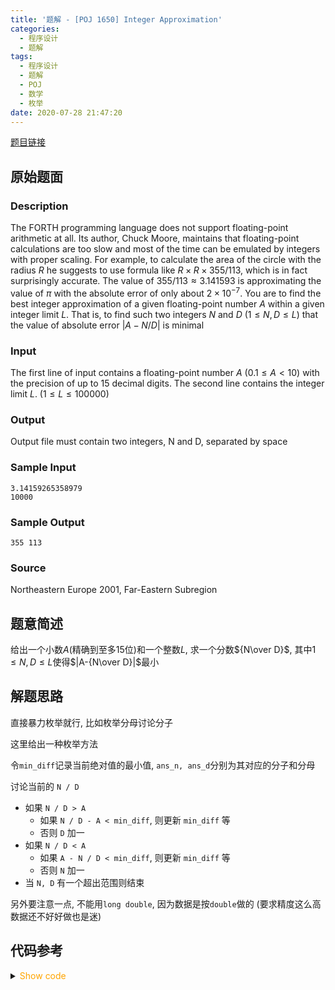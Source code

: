 ```yaml
---
title: '题解 - [POJ 1650] Integer Approximation'
categories:
  - 程序设计
  - 题解
tags:
  - 程序设计
  - 题解
  - POJ
  - 数学
  - 枚举
date: 2020-07-28 21:47:20
---
```

[题目链接](https://vjudge.net/problem/POJ-1650/origin)

<!-- more -->

## 原始题面

### Description

The FORTH programming language does not support floating-point arithmetic at all. Its author, Chuck Moore, maintains that floating-point calculations are too slow and most of the time can be emulated by integers with proper scaling. For example, to calculate the area of the circle with the radius $R$ he suggests to use formula like $R \times R \times 355 / 113$, which is in fact surprisingly accurate. The value of $355 / 113 ≈ 3.141593$ is approximating the value of $\pi$ with the absolute error of only about $2\times10^{-7}$. You are to find the best integer approximation of a given floating-point number $A$ within a given integer limit $L$. That is, to find such two integers $N$ and $D$ ($1 \leqslant N, D \leqslant L$) that the value of absolute error $|A - N / D|$ is minimal

### Input

The first line of input contains a floating-point number $A$ ($0.1 \leqslant A < 10$) with the precision of up to $15$ decimal digits. The second line contains the integer limit $L$. ($1 \leqslant L \leqslant 100000$)

### Output

Output file must contain two integers, N and D, separated by space

### Sample Input

```input1
3.14159265358979
10000
```

### Sample Output

```output1
355 113
```

### Source

Northeastern Europe 2001, Far-Eastern Subregion

## 题意简述

给出一个小数$A$(精确到至多15位)和一个整数$L$, 求一个分数${N\over D}$, 其中$1\leqslant N,D\leqslant L$使得$|A-{N\over D}|$最小

## 解题思路

直接暴力枚举就行, 比如枚举分母讨论分子

这里给出一种枚举方法

令`min_diff`记录当前绝对值的最小值, `ans_n, ans_d`分别为其对应的分子和分母

讨论当前的 `N / D`

- 如果 `N / D > A`
  - 如果 `N / D - A < min_diff`, 则更新 `min_diff` 等
  - 否则 `D` 加一
- 如果 `N / D < A`
  - 如果 `A - N / D < min_diff`, 则更新 `min_diff` 等
  - 否则 `N` 加一
- 当 `N, D` 有一个超出范围则结束

另外要注意一点, 不能用`long double`, 因为数据是按`double`做的 (要求精度这么高数据还不好好做也是迷)

## 代码参考

<details>
<summary><font color='orange'>Show code</font></summary>

```cpp
/*
 * @Author: Tifa
 * @LastEditTime: 2020-07-28 14:54:54
 * @Description: POJ 1650
 *    long double, NO
 *    double, YES
 *    THE JUDGER OF POJ IS VERY COOOOOOOLLLLLLLLLLLL
 */
int main() {
  double n;
  int    d;
  scanf("%lf%d", &n, &d);
  double min_diff = 100;
  int    a = 1, b = 1, min_a = 1, min_b = 1;
  while (a <= d && b <= d) {
    double now = 1.0l * a / b;
    if (now > n) {
      if (now - n < min_diff) {
        min_diff = now - n;
        min_a = a;
        min_b = b;
      }
      ++b;
    } else if (now < n) {
      if (n - now < min_diff) {
        min_diff = n - now;
        min_a = a;
        min_b = b;
      }
      ++a;
    } else {
      min_diff = 0;
      min_a = a;
      min_b = b;
      break;
    }
  }
  printf("%d %d", min_a, min_b);
}
```

</details>
